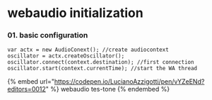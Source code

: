# webaudio initialization

### 01. basic configuration

```
var actx = new AudioConext(); //create audiocontext
oscillator = actx.createOscillator();
oscillator.connect(context.destination); //first connection
oscillator.start(context.currentTime); //start the WA thread

```

{% embed url="https://codepen.io/LucianoAzzigotti/pen/vYZeENd?editors=0012" %}
webaudio tes-tone
{% endembed %}
